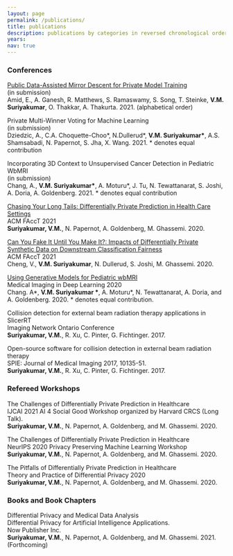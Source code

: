 ```yaml
---
layout: page
permalink: /publications/
title: publications
description: publications by categories in reversed chronological order.
years:
nav: true
---
```

### Conferences
[Public Data-Assisted Mirror Descent for Private Model Training](https://arxiv.org/abs/2112.00193)   
(in submission)  
Amid, E., A. Ganesh, R. Matthews, S. Ramaswamy, S. Song, T. Steinke, **V.M. Suriyakumar**, O. Thakkar, A. Thakurta. 2021. (alphabetical order)

Private Multi-Winner Voting for Machine Learning  
(in submission)  
Dziedzic, A., C.A. Choquette-Choo*, N.Dullerud*, **V.M. Suriyakumar\***, A.S. Shamsabadi, N. Papernot, S. Jha, X. Wang. 2021. * denotes equal contribution

Incorporating 3D Context to Unsupervised Cancer Detection in Pediatric WbMRI  
(in submission)  
Chang, A., **V.M. Suriyakumar\***, A. Moturu\*, J. Tu, N. Tewattanarat, S. Joshi, A. Doria, A. Goldenberg. 2021. * denotes equal contribution

[Chasing Your Long Tails: Differentially Private Prediction in Health Care Settings](https://arxiv.org/abs/2010.06667)    
ACM FAccT 2021  
**Suriyakumar, V.M.**, N. Papernot, A. Goldenberg, M. Ghassemi. 2020.

[Can You Fake It Until You Make It?: Impacts of Differentially Private Synthetic Data on Downstream Classification Fairness ](https://dl.acm.org/doi/10.1145/3442188.3445879)  
ACM FAccT 2021  
Cheng, V., **V.M. Suriyakumar**, N. Dullerud, S. Joshi, M. Ghassemi. 2020.

[Using Generative Models for Pediatric wbMRI](https://arxiv.org/abs/2006.00727)   
Medical Imaging in Deep Learning 2020  
Chang. A\*, **V.M. Suriyakumar \***, A. Moturu\*, N. Tewattanarat, A. Doria, and A. Goldenberg.  2020. * denotes equal contribution.

Collision detection for external beam radiation therapy applications in SlicerRT  
Imaging Network Ontario Conference  
**Suriyakumar, V.M.**, R. Xu, C. Pinter, G. Fichtinger.  2017.

Open-source software for collision detection in external beam radiation therapy  
SPIE: Journal of Medical Imaging 2017, 10135-51.  
**Suriyakumar, V.M.**, R. Xu, C. Pinter, G. Fichtinger. 2017. 

### Refereed Workshops

The Challenges of Differentially Private Prediction in Healthcare    
IJCAI 2021 AI 4 Social Good Workshop organized by Harvard CRCS (Long Talk).     
**Suriyakumar, V.M.**, N. Papernot, A. Goldenberg, and M. Ghassemi. 2020. 

The Challenges of Differentially Private Prediction in Healthcare   
NeurIPS 2020 Privacy Preserving Machine Learning Workshop    
**Suriyakumar, V.M.**, N. Papernot, A. Goldenberg, and M. Ghassemi. 2020.

The Pitfalls of Differentially Private Prediction in Healthcare    
Theory and Practice of Differential Privacy 2020    
**Suriyakumar, V.M.**, N. Papernot, A. Goldenberg, and M. Ghassemi. 2020. 

### Books and Book Chapters

Differential Privacy and Medical Data Analysis  
Differential Privacy for Artificial Intelligence Applications.   
Now Publisher Inc.  
**Suriyakumar, V.M.**, N. Papernot, A. Goldenberg, and M. Ghassemi. 2021. (Forthcoming)

